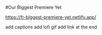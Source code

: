 #Our Biggest Premiere Yet

https://fr-biggest-premiere-yet.netlify.app/

add captions
add lofi gif
add link at the end
